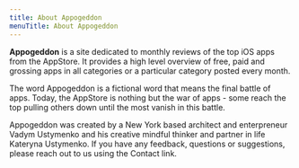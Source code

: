 ```yaml
---
title: About Appogeddon
menuTitle: About Appogeddon
---
```


<strong>Appogeddon</strong> is a site dedicated to monthly reviews of the top iOS apps from the AppStore. It provides a high level overview of free, paid and grossing apps in all categories or a particular category posted every month. 

The word Appogeddon is a fictional word that means the final battle of apps. Today, the AppStore is nothing but the war of apps - some reach the top pulling others down until the most vanish in this battle. 

Appogeddon was created by a New York based architect and enterpreneur Vadym Ustymenko and his creative mindful thinker and partner in life Kateryna Ustymenko. If you have any feedback, questions or suggestions, please reach out to us using the Contact link. 
